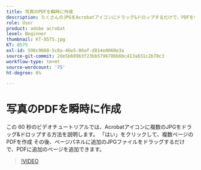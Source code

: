 ```yaml
---
title: 写真のPDFを瞬時に作成
description: たくさんのJPGをAcrobatアイコンにドラッグ&ドロップするだけで、PDFを作成できます
role: User
product: adobe acrobat
level: Beginner
thumbnail: KT-8575.jpg
KT: 8575
exl-id: 598c9008-5c8a-46e5-86af-d814e8060e3a
source-git-commit: 2de5b609b3f23bb5796786b6bc413a831c2b78c3
workflow-type: tm+mt
source-wordcount: '75'
ht-degree: 0%

---
```


# 写真のPDFを瞬時に作成

この 60 秒のビデオチュートリアルでは、Acrobatアイコンに複数のJPGをドラッグ&amp;ドロップする方法を説明します。 「はい」をクリックして、複数ページのPDFを作成 その後、ページパネルに追加のJPGファイルをドラッグするだけで、PDFに追加のページを追加できます。

>[!VIDEO](https://video.tv.adobe.com/v/336365?hidetitle=true)
